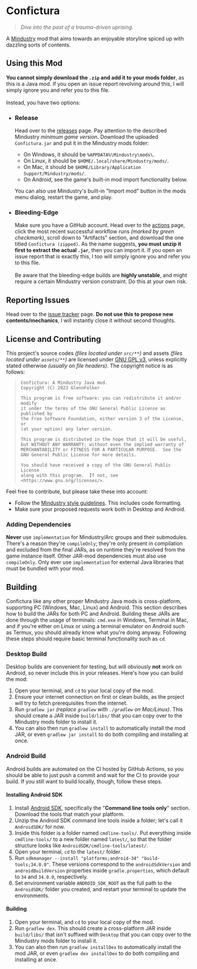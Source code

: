 # Confictura

> *Dive into the past of a trauma-driven uprising.*

A [Mindustry](https://github.com/Anuken/Mindustry) mod that aims towards an enjoyable storyline spiced up with dazzling sorts of contents.

## Using this Mod

**You cannot simply download the `.zip` and add it to your mods folder**, as this is a Java mod. If you open an issue report revolving around this, I will simply ignore you and refer you to this file. <br>
<br>
Instead, you have two options:
- ### Release

  Head over to the [releases](https://github.com/GlennFolker/Confictura/releases) page. Pay attention to the described Mindustry _minimum game version_. Download the uploaded `Confictura.jar` and put it in the Mindustry mods folder:
   - On Windows, it should be `%APPDATA%\Mindustry\mods\`.
   - On Linux, it should be `$HOME/.local/share/Mindustry/mods/`.
   - On Mac, it should be `$HOME/Library/Application Support/Mindustry/mods/`.
   - On Android, see the game's built-in mod import functionality below.

  You can also use Mindustry's built-in "Import mod" button in the mods menu dialog, restart the game, and play.
- ### Bleeding-Edge

  Make sure you have a GitHub account. Head over to the [actions](https://github.com/GlennFolker/Confictura/actions) page, click the most recent successful workflow runs *(marked by green checkmark)*, scroll down to "Artifacts" section, and download the one titled `Confictura (zipped)`. As the name suggests, **you must unzip it first to extract the actual `.jar`**, then you can import it. If you open an issue report that is exactly this, I too will simply ignore you and refer you to this file. <br>
  <br>
  Be aware that the bleeding-edge builds are **highly unstable**, and might require a certain Mindustry version constraint. Do this at your own risk.

## Reporting Issues

Head over to the [issue tracker](https://github.com/GlennFolker/Confictura/issues/new) page. **Do not use this to propose new contents/mechanics**, I will instantly close it without second thoughts.

## License and Contributing

This project's source codes *(files located under `src/**`)* and assets *(files located under `assets/**`)* are licensed under [GNU GPL v3](/LICENSE), unless explicitly stated otherwise *(usually on file headers)*. The copyright notice is as follows:

> ```
> Confictura: A Mindustry Java mod.
> Copyright (C) 2023 GlennFolker
> 
> This program is free software: you can redistribute it and/or modify
> it under the terms of the GNU General Public License as published by
> the Free Software Foundation, either version 3 of the License, or
> (at your option) any later version.
> 
> This program is distributed in the hope that it will be useful,
> but WITHOUT ANY WARRANTY; without even the implied warranty of
> MERCHANTABILITY or FITNESS FOR A PARTICULAR PURPOSE.  See the
> GNU General Public License for more details.
> 
> You should have received a copy of the GNU General Public License
> along with this program.  If not, see <https://www.gnu.org/licenses/>.
> ```

Feel free to contribute, but please take these into account:
- Follow the [Mindustry style guidelines](https://github.com/Anuken/Mindustry/blob/master/CONTRIBUTING.md#style-guidelines). This includes code formatting.
- Make sure your proposed requests work both in Desktop and Android.

### Adding Dependencies

**Never** use `implementation` for Mindustry/Arc groups and their submodules. There's a reason they're `compileOnly`; they're only present in compilation and excluded from the final JARs, as on runtime they're resolved from the game instance itself. Other JAR-mod dependencies must also use `compileOnly`. Only ever use `implementation` for external Java libraries that must be bundled with your mod.

## Building

Confictura like any other proper Mindustry Java mods is cross-platform, supporting PC (Windows, Mac, Linux) and Android. This section describes how to build the JARs for both PC and Android. Building these JARs are done through the usage of terminals: `cmd.exe` in Windows, Terminal in Mac, and if you're either on Linux or using a terminal emulator on Android such as Termux, you should already know what you're doing anyway. Following these steps should require basic terminal functionality such as `cd`.

### Desktop Build

Desktop builds are convenient for testing, but will obviously **not** work on Android, so never include this in your releases. Here's how you can build the mod:
1. Open your terminal, and `cd` to your local copy of the mod.
2. Ensure your internet connection on first or clean builds, as the project will try to fetch prerequisites from the internet.
3. Run `gradlew jar` *(replace `gradlew` with `./gradlew` on Mac/Linux)*. This should create a JAR inside `build/libs/` that you can copy over to the Mindustry mods folder to install it.
4. You can also then run `gradlew install` to automatically install the mod JAR, or even `gradlew jar install` to do both compiling and installing at once.

### Android Build

Android builds are automated on the CI hosted by GitHub Actions, so you should be able to just push a commit and wait for the CI to provide your build. If you still want to build locally, though, follow these steps.

#### Installing Android SDK
1. Install [Android SDK](https://developer.android.com/studio#command-line-tools-only), specifically the "**Command line tools only**" section. Download the tools that match your platform.
2. Unzip the Android SDK command line tools inside a folder; let's call it `AndroidSDK/` for now.
3. Inside this folder is a folder named `cmdline-tools/`. Put everything inside `cmdline-tools/` to a new folder named `latest/`, so that the folder structure looks like `AndroidSDK/cmdline-tools/latest/`.
4. Open your terminal, `cd` to the `latest/` folder.
5. Run `sdkmanager --install "platforms;android-34" "build-tools;34.0.0"`. These versions correspond to the `androidSdkVersion` and `androidBuildVersion` properties inside `gradle.properties`, which default to `34` and `34.0.0`, respectively.
6. Set environment variable `ANDROID_SDK_ROOT` as the full path to the `AndroidSDK/` folder you created, and restart your terminal to update the environments.

#### Building
1. Open your terminal, and `cd` to your local copy of the mod.
2. Run `gradlew dex`. This should create a cross-platform JAR inside `build/libs/` that isn't suffixed with `Desktop` that you can copy over to the Mindustry mods folder to install it.
3. You can also then run `gradlew installDex` to automatically install the mod JAR, or even `gradlew dex installDex` to do both compiling and installing at once.
